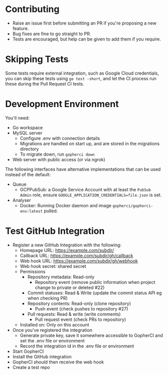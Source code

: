 # Contributing

- Raise an issue first before submitting an PR if you're proposing a new feature.
- Bug fixes are fine to go straight to PR.
- Tests are encouraged, but help can be given to add them if you require.

# Skipping Tests

Some tests require external integration, such as Google Cloud credentials, you
can skip these tests using `go test -short`, and let the CI process run these
during the Pull Request CI tests.

# Development Environment

You'll need:

- Go workspace
- MySQL server 
    - Configure .env with connection details
    - Migrations are handled on start up, and are stored in the migrations directory
    - To migrate down, run `gopherci down`
- Web server with public access (or via ngrok)

The following interfaces have alternative implementations that can be used
instead of the default:

- Queue
    - GCPPubSub: a Google Service Account with at least the `PubSub Admin` role, ensure
        `GOOGLE_APPLICATION_CREDENTIALS=file.json` is set.
- Analyser
    - Docker: Running Docker daemon and image `gopherci/gopherci-env:latest` pulled.

# Test GitHub Integration

- Register a new GitHub Integration with the following:
    - Homepage URL: https://example.com/subdir/
    - Callback URL: https://example.com/subdir/gh/callback
    - Web hook URL: https://example.com/subdir/gh/webhook
    - Web hook secret: shared secret
    - Permissions
        - Repository metadata: Read-only
            - Repository event (remove public information when project change to private or deleted #22)
        - Commit statuses: Read & Write (update the commit status API eg when checking PR)
        - Repository contents: Read-only (clone repository)
            - Push event (check pushes to repository #27)
        - Pull requests: Read & write (write comments)
            - Pull request event (check PRs to repository)
    - Installed on: Only on this account
- Once you've registered the integration
	- Generate private key, save it somewhere accessible to GopherCI and set the .env file or environment
	- Record the integration id in the .env file or environment
- Start GopherCI
- Install the GitHub integration
- GopherCI should then receive the web hook
- Create a test repo
